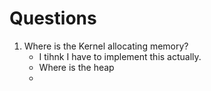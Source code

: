 # Questions

1. Where is the Kernel allocating memory? 
    - I tihnk I have to implement this actually.
    - Where is the heap 
    - 
